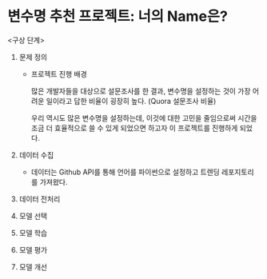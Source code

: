 # 변수명 추천 프로젝트: 너의 Name은?

<구상 단계>

1. 문제 정의

   - 프로젝트 진행 배경 

     많은 개발자들을 대상으로 설문조사를 한 결과, 변수명을 설정하는 것이 가장 어려운 일이라고 답한 비율이 굉장히 높다. (Quora 설문조사 비율)

     우리 역시도 많은 변수명을 설정하는데, 이것에 대한 고민을 줄임으로써 시간을 조금 더 효율적으로 쓸 수 있게 되었으면 하고자 이 프로젝트를 진행하게 되었다.

     

2. 데이터 수집

   - 데이터는 Github API를 통해 언어를 파이썬으로 설정하고 트렌딩 레포지토리를 가져왔다.

   

3. 데이터 전처리

4. 모델 선택

5. 모델 학습

6. 모델 평가

7. 모델 개선